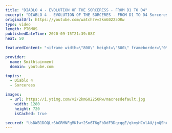 ```yaml
---
title: "DIABLO 4 - EVOLUTION OF THE SORCERESS - FROM D1 TO D4"
excerpt: "DIABLO 4 - EVOLUTION OF THE SORCERES - FROM D1 TO D4 Sorceresses are of the Zann Esu Clan. Athletic, affable, and self-assured, Sorceresses hardly ..."
originalUrl: https://youtube.com/watch?v=2kmG0225ORw
type: video
length: PT6M8S
publishedDateTime: 2020-09-15T21:39:08Z
heat: 50

featuredContent: "<iframe width=\"800\" height=\"500\" frameborder=\"0\" src=\"https://www.youtube.com/embed/2kmG0225ORw\" allow=\"accelerometer; autoplay; encrypted-media; gyroscope; picture-in-picture\" allowfullscreen></iframe>"

provider:
  name: Smithtainment
  domain: youtube.com

topics:
  - Diablo 4
  - Sorceress

images:
  - url: https://i.ytimg.com/vi/2kmG0225ORw/maxresdefault.jpg
    width: 1280
    height: 720
    isCached: true

secured: "UsDWB1DOQLrSbGRMNFgMKIw+2Sn6T6gFbDdF3DqcqgE/qkmyHCnlAU/jmQShA+aFfq9BrgrZrY7lRWFh+KMOruODdYu/w787QiQLFvuvcH8tyAE9BLjjVK14pG1IBHeuMqCCveHoM6qrvdjhOY7YTx/pP6qNzj87lUwNygr+gPocyd98EJOwIYSfqTqyEH4rOMa/yQPxVQntSK13nGvwSpDI9Cq/JZd0mKWGBnxXondpavZccOYL6D3NVU1deIbnrFUc3Q0oFtqbpIkujmfqIMSkKRZtY5+9KaTDzzDx0HurXtdrJCSpdIbE/q/zdnfeI13zTSfskPMz9l5rKMl3acCpsu9XV6IlwNbGs0OphgpRDs/Au0Nu0xgXL5HXklB5SGA1Zjqmi/v6JzdxSY2iQEHb8sne6DTuU/wkJlSuer4=;Sl/tGysulupSByyTIhIliA=="
---
```


